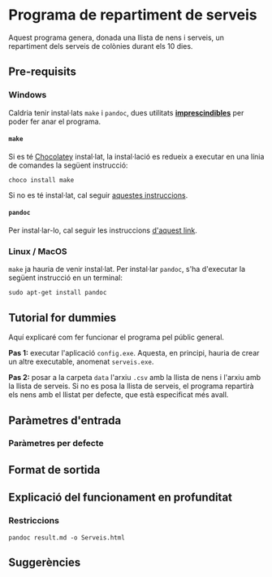 # Programa de repartiment de serveis

Aquest programa genera, donada una llista de nens i serveis, un repartiment dels serveis de colònies durant els 10 dies.

## Pre-requisits

### Windows

Caldria tenir instal·lats `make` i `pandoc`, dues utilitats <u>**imprescindibles**</u> per poder fer anar el programa.

#### `make`

Si es té [Chocolatey](https://chocolatey.org/install) instal·lat, la instal·lació es redueix a executar en una línia de comandes la següent instrucció:

```shell
choco install make
```

Si no es té instal·lat, cal seguir [aquestes instruccions](http://gnuwin32.sourceforge.net/packages/make.htm).

#### `pandoc`

Per instal·lar-lo, cal seguir les instruccions [d'aquest link](https://pandoc.org/installing.html).

### Linux / MacOS

`make` ja hauria de venir instal·lat. Per instal·lar `pandoc`, s'ha d'executar la següent instrucció en un terminal:

```shell
sudo apt-get install pandoc
```

## Tutorial for dummies

Aquí explicaré com fer funcionar el programa pel públic general.

**Pas 1:** executar l'aplicació `config.exe`. Aquesta, en principi, hauria de crear un altre executable, anomenat `serveis.exe`.

**Pas 2:** posar a la carpeta `data` l'arxiu `.csv` amb la llista de nens i l'arxiu amb la llista de serveis. Si no es posa la llista de serveis, el programa repartirà els nens amb el llistat per defecte, que està especificat més avall.

## Paràmetres d'entrada

### Paràmetres per defecte

## Format de sortida

## Explicació del funcionament en profunditat

### Restriccions

```shell
pandoc result.md -o Serveis.html
```

## Suggerències